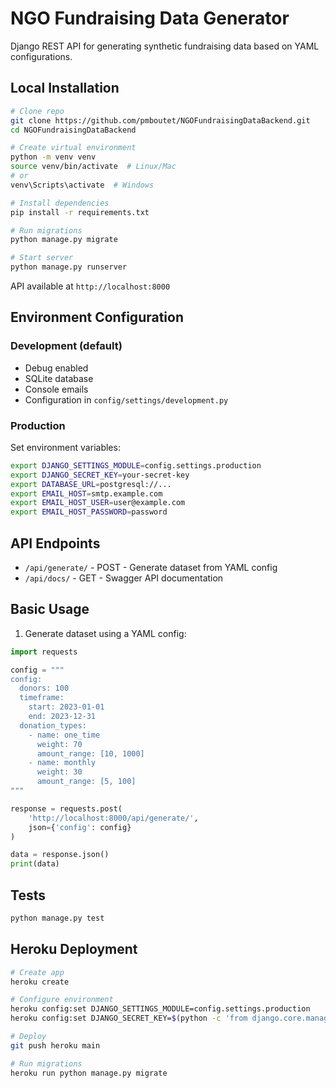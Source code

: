 # NGO Fundraising Data Generator

Django REST API for generating synthetic fundraising data based on YAML configurations.

## Local Installation

```bash
# Clone repo
git clone https://github.com/pmboutet/NGOFundraisingDataBackend.git
cd NGOFundraisingDataBackend

# Create virtual environment
python -m venv venv
source venv/bin/activate  # Linux/Mac
# or
venv\Scripts\activate  # Windows

# Install dependencies
pip install -r requirements.txt

# Run migrations
python manage.py migrate

# Start server
python manage.py runserver
```

API available at `http://localhost:8000`

## Environment Configuration

### Development (default)
- Debug enabled
- SQLite database
- Console emails
- Configuration in `config/settings/development.py`

### Production
Set environment variables:
```bash
export DJANGO_SETTINGS_MODULE=config.settings.production
export DJANGO_SECRET_KEY=your-secret-key
export DATABASE_URL=postgresql://...
export EMAIL_HOST=smtp.example.com
export EMAIL_HOST_USER=user@example.com
export EMAIL_HOST_PASSWORD=password
```

## API Endpoints

- `/api/generate/` - POST - Generate dataset from YAML config
- `/api/docs/` - GET - Swagger API documentation

## Basic Usage

1. Generate dataset using a YAML config:
```python
import requests

config = """
config:
  donors: 100
  timeframe:
    start: 2023-01-01
    end: 2023-12-31
  donation_types:
    - name: one_time
      weight: 70
      amount_range: [10, 1000]
    - name: monthly
      weight: 30
      amount_range: [5, 100]
"""

response = requests.post(
    'http://localhost:8000/api/generate/',
    json={'config': config}
)

data = response.json()
print(data)
```

## Tests

```bash
python manage.py test
```

## Heroku Deployment

```bash
# Create app
heroku create

# Configure environment
heroku config:set DJANGO_SETTINGS_MODULE=config.settings.production
heroku config:set DJANGO_SECRET_KEY=$(python -c 'from django.core.management.utils import get_random_secret_key; print(get_random_secret_key())')

# Deploy
git push heroku main

# Run migrations
heroku run python manage.py migrate
```